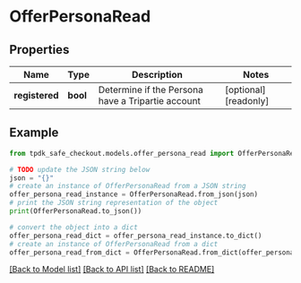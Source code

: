 # OfferPersonaRead



## Properties

Name | Type | Description | Notes
------------ | ------------- | ------------- | -------------
**registered** | **bool** | Determine if the Persona have a Tripartie account | [optional] [readonly] 

## Example

```python
from tpdk_safe_checkout.models.offer_persona_read import OfferPersonaRead

# TODO update the JSON string below
json = "{}"
# create an instance of OfferPersonaRead from a JSON string
offer_persona_read_instance = OfferPersonaRead.from_json(json)
# print the JSON string representation of the object
print(OfferPersonaRead.to_json())

# convert the object into a dict
offer_persona_read_dict = offer_persona_read_instance.to_dict()
# create an instance of OfferPersonaRead from a dict
offer_persona_read_from_dict = OfferPersonaRead.from_dict(offer_persona_read_dict)
```
[[Back to Model list]](../README.md#documentation-for-models) [[Back to API list]](../README.md#documentation-for-api-endpoints) [[Back to README]](../README.md)


